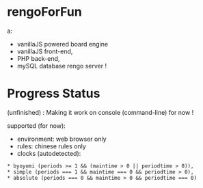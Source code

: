 # rengoForFun
a:

- vanillaJS powered board engine
- vanillaJS front-end,
- PHP back-end,
- mySQL database rengo server !

# Progress Status

(unfinished) : Making it work on console (command-line) for now !

supported (for now):

- environment: web browser only
- rules: chinese rules only
- clocks (autodetected): 
```
* byoyomi (periods >= 1 && (maintime > 0 || periodtime > 0)),
* simple (periods === 1 && maintime === 0 && periodtime > 0),
* absolute (periods === 0 && maintime > 0 && periodtime === 0)
```